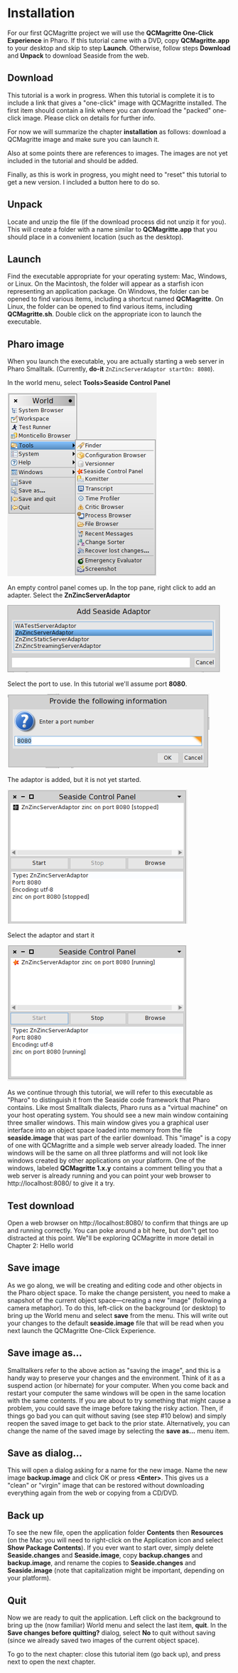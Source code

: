 # Installation

For our first QCMagritte project we will use the **QCMagritte One-Click
Experience** in Pharo. If this tutorial came with a DVD, copy
**QCMagritte.app** to your desktop and skip to step **Launch**. Otherwise,
follow steps **Download** and **Unpack** to download Seaside from the web.

## Download

This tutorial is a work in progress. When this tutorial is complete it
is to include a link that gives a "one-click" image with QCMagritte
installed. The first item should contain a link where you can download
the "packed" one-click image. Please click on details for further info.

For now we will summarize the chapter **installation** as follows:
download a QCMagritte image and make sure you can launch it.

Also at some points there are references to images. The images are not
yet included in the tutorial and should be added.

Finally, as this is work in progress, you might need to "reset" this
tutorial to get a new version. I included a button here to do so.

## Unpack

Locate and unzip the file (if the download process did not unzip it for
you). This will create a folder with a name similar to **QCMagritte.app**
that you should place in a convenient location (such as the desktop).

## Launch

Find the executable appropriate for your operating system: Mac, Windows,
or Linux. On the Macintosh, the folder will appear as a starfish icon
representing an application package. On Windows, the folder can be
opened to find various items, including a shortcut named **QCMagritte**.
On Linux, the folder can be opened to find various items, including
**QCMagritte.sh**. Double click on the appropriate icon to launch the
executable.

## Pharo image

When you launch the executable, you are actually starting a web server
in Pharo Smalltalk. (Currently, **do-it** `ZnZincServerAdaptor startOn:
8080`).

In the world menu, select **Tools\>Seaside Control Panel**

![](QCTutorialLibrary/SeasideMenu.png)

An empty control panel comes up. In the top pane, right click to add an
adapter. Select the **ZnZincServerAdaptor**

![](QCTutorialLibrary/AddAdapter.png)

Select the port to use. In this tutorial we'll assume port **8080**.

![](QCTutorialLibrary/SelectPort.png)

The adaptor is added, but it is not yet started.

![](QCTutorialLibrary/StoppedAdaptor.png)

Select the adaptor and start it

![](QCTutorialLibrary/StartedSeaside.png)

As we continue through this tutorial, we will refer to this executable
as "Pharo" to distinguish it from the Seaside code framework that Pharo
contains. Like most Smalltalk dialects, Pharo runs as a "virtual
machine" on your host operating system. You should see a new main
window containing three smaller windows. This main window gives you a
graphical user interface into an object space loaded into memory from
the file **seaside.image** that was part of the earlier download. This
"image" is a copy of one with QCMagritte and a simple web server
already loaded. The inner windows will be the same on all three
platforms and will not look like windows created by other applications
on your platform. One of the windows, labeled **QCMagritte 1.x.y**
contains a comment telling you that a web server is already running and
you can point your web browser to http://localhost:8080/ to give it a
try.

## Test download

Open a web browser on http://localhost:8080/ to confirm that things are
up and running correctly. You can poke around a bit here, but don"t get
too distracted at this point. We"ll be exploring QCMagritte in more
detail in Chapter 2: Hello world

## Save image

As we go along, we will be creating and editing code and other objects
in the Pharo object space. To make the change persistent, you need to
make a snapshot of the current object space—creating a new "image"
(following a camera metaphor). To do this, left-click on the background
(or desktop) to bring up the World menu and select **save** from the menu.
This will write out your changes to the default **seaside.image** file
that will be read when you next launch the QCMagritte One-Click
Experience.

## Save image as...

Smalltalkers refer to the above action as "saving the image", and this
is a handy way to preserve your changes and the environment. Think of it
as a suspend action (or hibernate) for your computer. When you come back
and restart your computer the same windows will be open in the same
location with the same contents. If you are about to try something that
might cause a problem, you could save the image before taking the risky
action. Then, if things go bad you can quit without saving (see step
\#10 below) and simply reopen the saved image to get back to the prior
state. Alternatively, you can change the name of the saved image by
selecting the **save as...** menu item.

## Save as dialog...

This will open a dialog asking for a name for the new image. Name the
new image **backup.image** and click OK or press **\<Enter\>**. This gives us
a "clean" or "virgin" image that can be restored without downloading
everything again from the web or copying from a CD/DVD.

## Back up

To see the new file, open the application folder **Contents** then
**Resources** (on the Mac you will need to right-click on the
Application icon and select **Show Package Contents**). If you ever want
to start over, simply delete **Seaside.changes** and **Seaside.image**, copy
**backup.changes** and **backup.image**, and rename the copies to
**Seaside.changes** and **Seaside.image** (note that capitalization might
be important, depending on your platform).

## Quit

Now we are ready to quit the application. Left click on the background
to bring up the (now familiar) World menu and select the last item,
**quit**. In the **Save changes before quitting?** dialog, select **No** to
quit without saving (since we already saved two images of the current
object space).

To go to the next chapter: close this tutorial item (go back up), and
press next to open the next chapter.


